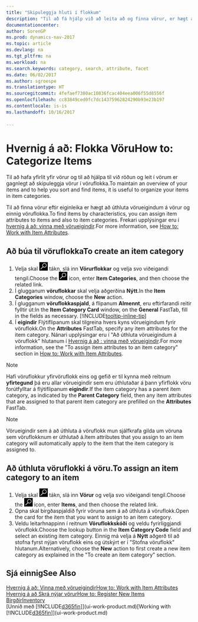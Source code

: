 ```yaml
---
title: "Skipuleggja hluti í flokkum"
description: "Til að fá hjálp við að leita að og finna vörur, er hægt að úthluta eiginleikum vöru og skipuleggja vörur í flokkum."
documentationcenter: 
author: SorenGP
ms.prod: dynamics-nav-2017
ms.topic: article
ms.devlang: na
ms.tgt_pltfrm: na
ms.workload: na
ms.search.keywords: category, search, attribute, facet
ms.date: 06/02/2017
ms.author: sgroespe
ms.translationtype: HT
ms.sourcegitcommit: 4fefaef7380ac10836fcac404eea006f55d8556f
ms.openlocfilehash: cc83849ced0fc7dc14375962824290b93e23b197
ms.contentlocale: is-is
ms.lasthandoff: 10/16/2017

---
```

# <a name="how-to-categorize-items"></a><span data-ttu-id="be843-103">Hvernig á að: Flokka Vöru</span><span class="sxs-lookup"><span data-stu-id="be843-103">How to: Categorize Items</span></span>
<span data-ttu-id="be843-104">Til að hafa yfirlit yfir vörur og til að hjálpa til við röðun og leit í vörum er gagnlegt að skipuleggja vörur í vöruflokka.</span><span class="sxs-lookup"><span data-stu-id="be843-104">To maintain an overview of your items and to help you sort and find items, it is useful to organize your items in item categories.</span></span>

<span data-ttu-id="be843-105">Til að finna vörur eftir eiginleika er hægt að úthluta vörueigindum á vörur og einnig vöruflokka.</span><span class="sxs-lookup"><span data-stu-id="be843-105">To find items by characteristics, you can assign item attributes to items and also to item categories.</span></span> <span data-ttu-id="be843-106">Frekari upplýsingar eru í [hvernig á að: vinna með vörueigindir](inventory-how-work-item-attributes.md).</span><span class="sxs-lookup"><span data-stu-id="be843-106">For more information, see [How to: Work with Item Attributes](inventory-how-work-item-attributes.md).</span></span>

## <a name="to-create-an-item-category"></a><span data-ttu-id="be843-107">Að búa til vöruflokka</span><span class="sxs-lookup"><span data-stu-id="be843-107">To create an item category</span></span>
1. <span data-ttu-id="be843-108">Velja skal ![Leit að síðu eða skýrslu](media/ui-search/search_small.png "Leit að síðu eða skýrslu táknið") tákn, slá inn **Vörurflokkar** og velja svo viðeigandi tengil.</span><span class="sxs-lookup"><span data-stu-id="be843-108">Choose the ![Search for Page or Report](media/ui-search/search_small.png "Search for Page or Report icon") icon, enter **Item Categories**, and then choose the related link.</span></span>
2. <span data-ttu-id="be843-109">Í glugganum **vöruflokkar** skal velja aðgerðina **Nýtt**.</span><span class="sxs-lookup"><span data-stu-id="be843-109">In the **Item Categories** window, choose the **New** action.</span></span>
3. <span data-ttu-id="be843-110">Í glugganum **vöruflokkaspjald**, á flipanum **Almennt**, eru eftirfarandi reitir fylltir út:</span><span class="sxs-lookup"><span data-stu-id="be843-110">In the **Item Category Card** window, on the **General** FastTab, fill in the fields as necessary.</span></span> [!INCLUDE[tooltip-inline-tip](includes/tooltip-inline-tip_md.md)]
4. <span data-ttu-id="be843-111">Í **eigindir** Flýtiflipanum skal tilgreina hvers kyns vörueigindum fyrir vöruflokk.</span><span class="sxs-lookup"><span data-stu-id="be843-111">On the **Attributes** FastTab, specify any item attributes for the item category.</span></span> <span data-ttu-id="be843-112">Nánari upplýsingar eru í "Að úthluta vörueigindum á vöruflokk" hlutanum í [Hvernig á að : vinna með vörueigindir](inventory-how-work-item-attributes.md).</span><span class="sxs-lookup"><span data-stu-id="be843-112">For more information, see the "To assign item attributes to an item category" section in [How to: Work with Item Attributes](inventory-how-work-item-attributes.md).</span></span>

> [!NOTE]  
>   <span data-ttu-id="be843-113">Hafi vöruflokkur yfirvöruflokk eins og gefið er til kynna með reitnum **yfirtegund** þá eru allar vörueigindir sem eru úthlutaðar á þann yfirflokk vöru forútfylltar á flýtiflipanum **eigindir**.</span><span class="sxs-lookup"><span data-stu-id="be843-113">If the item category has a parent item category, as indicated by the **Parent Category** field, then any item attributes that are assigned to that parent item category are prefilled on the **Attributes** FastTab.</span></span>

> [!NOTE]  
>   <span data-ttu-id="be843-114">Vörueigindir sem á að úthluta á vöruflokk mun sjálfkrafa gilda um vöruna sem vöruflokknum er úthlutað á.</span><span class="sxs-lookup"><span data-stu-id="be843-114">Item attributes that you assign to an item category will automatically apply to the item that the item category is assigned to.</span></span>

## <a name="to-assign-an-item-category-to-an-item"></a><span data-ttu-id="be843-115">Að úthluta vöruflokki á vöru.</span><span class="sxs-lookup"><span data-stu-id="be843-115">To assign an item category to an item</span></span>
1. <span data-ttu-id="be843-116">Velja skal ![Leit að síðu eða skýrslu](media/ui-search/search_small.png "Leit að síðu eða skýrslu táknið") tákn, slá inn **Vörur** og velja svo viðeigandi tengil.</span><span class="sxs-lookup"><span data-stu-id="be843-116">Choose the ![Search for Page or Report](media/ui-search/search_small.png "Search for Page or Report icon") icon, enter **Items**, and then choose the related link.</span></span>
2. <span data-ttu-id="be843-117">Opna skal birgðaspjaldið fyrir vöruna sem á að úthluta á vöruflokk.</span><span class="sxs-lookup"><span data-stu-id="be843-117">Open the card for the item that you want to assign to an item category.</span></span>
3. <span data-ttu-id="be843-118">Veldu leitarhnappinn í reitnum **Vöruflokkskóði** og veldu fyrirliggjandi vöruflokk.</span><span class="sxs-lookup"><span data-stu-id="be843-118">Choose the lookup button in the **Item Category Code** field and select an existing item category.</span></span> <span data-ttu-id="be843-119">Einnig má velja á **Nýtt** aðgerð til að stofna fyrst nýjan vöruflokk eins og útskýrt er í "Stofna vöruflokk" hlutanum.</span><span class="sxs-lookup"><span data-stu-id="be843-119">Alternatively, choose the **New** action to first create a new item category as explained in the "To create an item category" section.</span></span>

## <a name="see-also"></a><span data-ttu-id="be843-120">Sjá einnig</span><span class="sxs-lookup"><span data-stu-id="be843-120">See Also</span></span>
[<span data-ttu-id="be843-121">Hvernig á að: Vinna með vörueigindir</span><span class="sxs-lookup"><span data-stu-id="be843-121">How to: Work with Item Attributes</span></span>](inventory-how-work-item-attributes.md)  
[<span data-ttu-id="be843-122">Hvernig á að Skrá nýjar vörur</span><span class="sxs-lookup"><span data-stu-id="be843-122">How to: Register New Items</span></span>](inventory-how-register-new-items.md)  
[<span data-ttu-id="be843-123">Birgðir</span><span class="sxs-lookup"><span data-stu-id="be843-123">Inventory</span></span>](inventory-manage-inventory.md)  
<span data-ttu-id="be843-124">[Unnið með [!INCLUDE[d365fin](includes/d365fin_md.md)]](ui-work-product.md)</span><span class="sxs-lookup"><span data-stu-id="be843-124">[Working with [!INCLUDE[d365fin](includes/d365fin_md.md)]](ui-work-product.md)</span></span>

